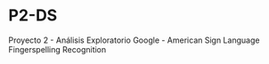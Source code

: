 # P2-DS
Proyecto 2 - Análisis Exploratorio Google - American Sign Language Fingerspelling Recognition
